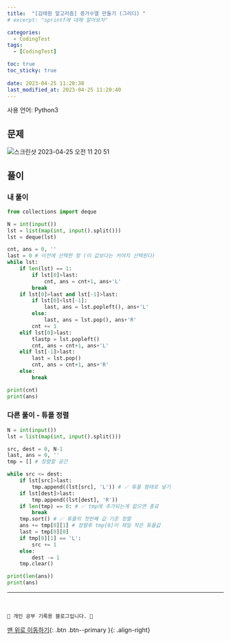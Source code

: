 ```yaml
---
title:  "[김태원 알고리즘] 증가수열 만들기 (그리디) "
# excerpt: "sprintf에 대해 알아보자"

categories:
  - CodingTest
tags:
  - [CodingTest]

toc: true
toc_sticky: true
 
date: 2023-04-25 11:20:38
last_modified_at: 2023-04-25 11:20:40
---
```


사용 언어: Python3

## 문제
![스크린샷 2023-04-25 오전 11 20 51](https://user-images.githubusercontent.com/59405576/234158529-228d3f3a-907a-48b8-943e-7bc26529f5d3.png)


## 풀이
### 내 풀이 
```py
from collections import deque

N = int(input())
lst = list(map(int, input().split()))
lst = deque(lst)

cnt, ans = 0, ''
last = 0 # 이전에 선택한 항 (이 값보다는 커야지 선택된다)
while lst:
    if len(lst) == 1:
        if lst[0]>last:
            cnt, ans = cnt+1, ans+'L'
        break
    if lst[0]>last and lst[-1]>last:
        if lst[0]<lst[-1]:
            last, ans = lst.popleft(), ans+'L'
        else:
            last, ans = lst.pop(), ans+'R'
        cnt += 1
    elif lst[0]>last:
        tlastp = lst.popleft()
        cnt, ans = cnt+1, ans+'L'
    elif lst[-1]>last:
        last = lst.pop()
        cnt, ans = cnt+1, ans+'R'
    else:
        break

print(cnt)
print(ans)
```


### 다른 풀이 - 튜플 정렬
```py
N = int(input())
lst = list(map(int, input().split()))

src, dest = 0, N-1
last, ans = 0, ''
tmp = [] # 정렬할 공간

while src <= dest:
    if lst[src]>last:
        tmp.append((lst[src], 'L')) # ✅ 튜플 형태로 넣기
    if lst[dest]>last:
        tmp.append((lst[dest], 'R'))
    if len(tmp) == 0: # ✅ tmp에 추가되는게 없으면 종료
        break
    tmp.sort() # ✅ 튜플의 첫번째 값 기준 정렬
    ans += tmp[0][1] # 정렬후 tmp[0]이 제일 작은 튜플값
    last = tmp[0][0]
    if tmp[0][1] == 'L':
        src += 1
    else:
        dest -= 1
    tmp.clear()

print(len(ans))
print(ans)
```







***
<br>


    💛 개인 공부 기록용 블로그입니다. 👻

[맨 위로 이동하기](#){: .btn .btn--primary }{: .align-right}